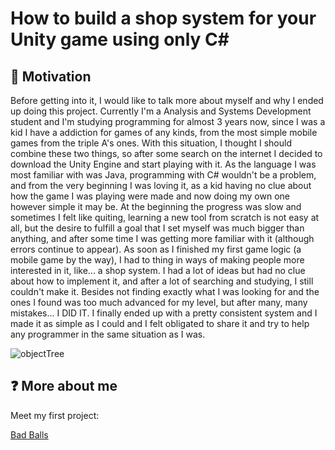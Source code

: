 # How to build a shop system for your Unity game using only C#

## 💪 Motivation
Before getting into it, I would like to talk more about myself and why I ended up doing this project. Currently I'm a Analysis and Systems
Development student and I'm studying programming for almost 3 years now, since I was a kid I have a addiction for games of any kinds, 
from the most simple mobile games from the triple A's ones. With this situation, I thought I should combine these two things, so after some search
on the internet I decided to download the Unity Engine and start playing with it. As the language I was most familiar with was Java, programming with C# wouldn't be a problem,
and from the very beginning I was loving it, as a kid having no clue about how the game I was playing were made and now doing my own one however simple it
may be. At the beginning the progress was slow and sometimes I felt like quiting, learning a new tool from scratch is not easy at all, but the desire to fulfill
a goal that I set myself was much bigger than anything, and after some time I was getting more familiar with it (although errors continue to appear). As soon as
I finished my first game logic (a mobile game by the way), I had to thing in ways of making people more interested in it, like... a shop system. I had a lot of ideas
but had no clue about how to implement it, and after a lot of searching and studying, I still couldn't make it. Besides not finding exactly what I was looking for and the ones I found
was too much advanced for my level, but after many, many mistakes... I DID IT. I finally ended up with a pretty consistent system and I made it as simple as I could and I felt
obligated to share it and try to help any programmer in the same situation as I was. 



![objectTree](https://user-images.githubusercontent.com/55858659/94328276-7bbeef80-ff87-11ea-8d07-948e9567d08e.png)



## ❓ More about me
Meet my first project:

[Bad Balls](https://play.google.com/store/apps/details?id=com.AtomDev.BadBalls)
